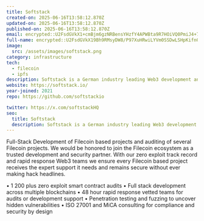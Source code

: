 ```yaml
---
title: Softstack
created-on: 2025-06-16T13:58:12.870Z
updated-on: 2025-06-16T13:58:12.870Z
published-on: 2025-06-16T13:58:12.870Z
email: encrypted::U2FsdGVkX1+cmBjm6gzNRBensYHzfY4APWBta9R7HOiVQ0PmiJ4+7iKqaXFT1iGW
full-name: encrypted::U2FsdGVkX19Bh9RMsyDW8/P97XuHRwiLYVm0SSDwLSHpKifnGxukWR0FxOtX4l7J
image:
  src: /assets/images/softstack.png
category: infrastructure
tech:
  - filecoin
  - ipfs
description: Softstack is a German industry leading Web3 development and auditing company and your preferred on-demand Web3 service partner.
website: https://softstack.io/
year-joined: 2021
repo: https://github.com/softstackio

twitter: https://x.com/softstackHQ
seo:
  title: Softstack
  description: Softstack is a German industry leading Web3 development and auditing company and your preferred on-demand Web3 service partner.
---
```


Full-Stack Development of Filecoin based projects and auditing of several Filecoin projects. We would be honored to join the Filecoin ecosystem as a trusted development and security partner. With our zero exploit track record and rapid response Web3 teams we ensure every Filecoin based project receives the expert support it needs and remains secure without ever making hack headlines.

• 1 200 plus zero exploit smart contract audits
• Full stack development across multiple blockchains
• 48 hour rapid response vetted teams for audits or development support
• Penetration testing and fuzzing to uncover hidden vulnerabilities
• ISO 27001 and MiCA consulting for compliance and security by design
